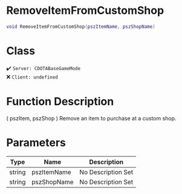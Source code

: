 # RemoveItemFromCustomShop
```lua
void RemoveItemFromCustomShop(pszItemName, pszShopName)
```
# Class
✔️ `Server: CDOTABaseGameMode`  
❌ `Client: undefined`  

# Function Description
( pszItem, pszShop ) Remove an item to purchase at a custom shop.
# Parameters
Type|Name|Description
--|--|--
string|pszItemName|No Description Set
string|pszShopName|No Description Set
